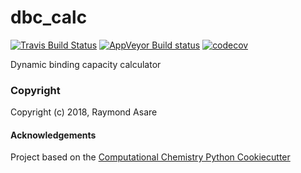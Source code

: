 dbc_calc
==============================
[//]: # (Badges)
[![Travis Build Status](https://travis-ci.org/REPLACE_WITH_OWNER_ACCOUNT/dbc_calc.png)](https://travis-ci.org/REPLACE_WITH_OWNER_ACCOUNT/dbc_calc)
[![AppVeyor Build status](https://ci.appveyor.com/api/projects/status/REPLACE_WITH_APPVEYOR_LINK/branch/master?svg=true)](https://ci.appveyor.com/project/REPLACE_WITH_OWNER_ACCOUNT/dbc_calc/branch/master)
[![codecov](https://codecov.io/gh/REPLACE_WITH_OWNER_ACCOUNT/dbc_calc/branch/master/graph/badge.svg)](https://codecov.io/gh/REPLACE_WITH_OWNER_ACCOUNT/dbc_calc/branch/master)

Dynamic binding capacity calculator

### Copyright

Copyright (c) 2018, Raymond Asare


#### Acknowledgements
 
Project based on the 
[Computational Chemistry Python Cookiecutter](https://github.com/choderalab/cookiecutter-python-comp-chem)
